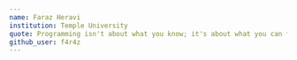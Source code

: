 ```yaml
---
name: Faraz Heravi
institution: Temple University
quote: Programming isn't about what you know; it's about what you can figure out.
github_user: f4r4z
---
```

